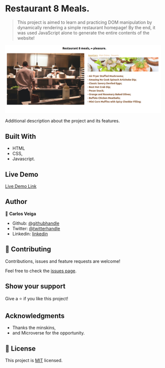 # Restaurant 8 Meals. 

> This project is aimed to learn and practicing DOM manipulation by dynamically rendering a simple restaurant homepage! By the end, it was used JavaScript alone to generate the entire contents of the website!

![screenshot](src/assets/imgs/website-sample.png)

Additional description about the project and its features.

## Built With

- HTML
- CSS,
- Javascript.

## Live Demo

[Live Demo Link](https://raw.githack.com/wrakc/newsweek-clone/feature/index.html)


## Author

👤 **Carlos Veiga**

- Github: [@githubhandle](https://github.com/wrakc)
- Twitter: [@twitterhandle](https://twitter.com/carlosveig)
- Linkedin: [linkedin](https://linkedin.com/chveiga)

## 🤝 Contributing

Contributions, issues and feature requests are welcome!

Feel free to check the [issues page](issues/).

## Show your support

Give a ⭐️ if you like this project!

## Acknowledgments

- Thanks the minskins,
- and Microverse for the opportunity.

## 📝 License

This project is [MIT](lic.url) licensed.
